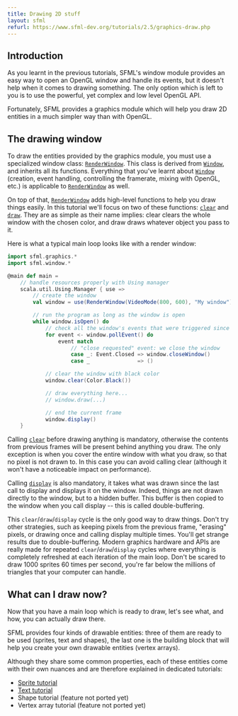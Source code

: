 ```yaml
---
title: Drawing 2D stuff
layout: sfml
refurl: https://www.sfml-dev.org/tutorials/2.5/graphics-draw.php
---
```


## Introduction

As you learnt in the previous tutorials, SFML's window module provides an easy
way to open an OpenGL window and handle its events, but it doesn't help when it
comes to drawing something. The only option which is left to you is to use the
powerful, yet complex and low level OpenGL API.

Fortunately, SFML provides a graphics module which will help you draw 2D
entities in a much simpler way than with OpenGL.


## The drawing window

To draw the entities provided by the graphics module, you must use a specialized
window class: [`RenderWindow`](sfml.graphics.RenderWindow). This class is
derived from [`Window`](sfml.window.Window), and inherits all its functions.
Everything that you've learnt about [`Window`](sfml.window.Window) (creation,
event handling, controlling the framerate, mixing with OpenGL, etc.) is
applicable to [`RenderWindow`](sfml.graphics.RenderWindow) as well.

On top of that, [`RenderWindow`](sfml.graphics.RenderWindow) adds high-level
functions to help you draw things easily. In this tutorial we'll focus on two of
these functions: [`clear`](sfml.graphics.RenderWindow.clear) and
[`draw`](sfml.graphics.RenderWindow.draw). They are as simple as their name
implies: clear clears the whole window with the chosen color, and draw draws
whatever object you pass to it.

Here is what a typical main loop looks like with a render window:
```scala
import sfml.graphics.*
import sfml.window.*

@main def main =
    // handle resources properly with Using manager
    scala.util.Using.Manager { use =>
        // create the window
        val window = use(RenderWindow(VideoMode(800, 600), "My window"))

        // run the program as long as the window is open
        while window.isOpen() do
            // check all the window's events that were triggered since the last iteration of the loop
            for event <- window.pollEvent() do
                event match
                    // "close requested" event: we close the window
                    case _: Event.Closed => window.closeWindow()
                    case _               => ()

            // clear the window with black color
            window.clear(Color.Black())

            // draw everything here...
            // window.draw(...)

            // end the current frame
            window.display()
    }
```

Calling [`clear`](sfml.graphics.RenderWindow.clear) before drawing anything is
mandatory, otherwise the contents from previous frames will be present behind
anything you draw. The only exception is when you cover the entire window with
what you draw, so that no pixel is not drawn to. In this case you can avoid
calling clear (although it won't have a noticeable impact on performance).

Calling [`display`](sfml.graphics.RenderWindow.display) is also mandatory, it
takes what was drawn since the last call to display and displays it on the
window. Indeed, things are not drawn directly to the window, but to a hidden
buffer. This buffer is then copied to the window when you call display -- this
is called double-buffering.

This `clear`/`draw`/`display` cycle is the only good way to draw things. Don't
try other strategies, such as keeping pixels from the previous frame, "erasing"
pixels, or drawing once and calling display multiple times. You'll get strange
results due to double-buffering. Modern graphics hardware and APIs are really
made for repeated `clear`/`draw`/`display` cycles where everything is completely
refreshed at each iteration of the main loop. Don't be scared to draw 1000
sprites 60 times per second, you're far below the millions of triangles that
your computer can handle.


## What can I draw now?

Now that you have a main loop which is ready to draw, let's see what, and how,
you can actually draw there.

SFML provides four kinds of drawable entities: three of them are ready to be
used (sprites, text and shapes), the last one is the building block that will
help you create your own drawable entities (vertex arrays).

Although they share some common properties, each of these entities come with
their own nuances and are therefore explained in dedicated tutorials:
  - [Sprite tutorial](sprites-and-textures.html)
  - [Text tutorial](text-and-fonts.html)
  - Shape tutorial (feature not ported yet)
  - Vertex array tutorial (feature not ported yet)
